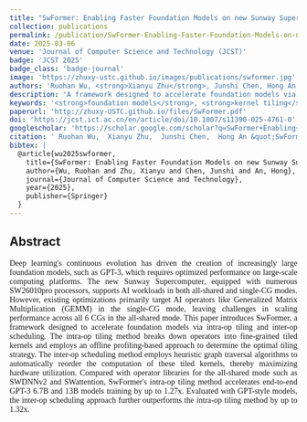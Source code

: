 ```yaml
---
title: "SwFormer: Enabling Faster Foundation Models on new Sunway Supercomputer via Holistic Kernel Tiling and Scheduling"
collection: publications
permalink: /publication/SwFormer-Enabling-Faster-Foundation-Models-on-new-Sunway-Supercomputer-via-Holistic-Kernel-Tiling-and-Scheduling
date: 2025-03-06
venue: 'Journal of Computer Science and Technology (JCST)'
badge: 'JCST 2025'
badge_class: 'badge-journal'
image: 'https://zhuxy-ustc.github.io/images/publications/swformer.jpg'
authors: 'Ruohan Wu, <strong>Xianyu Zhu</strong>, Junshi Chen, Hong An'
description: 'A framework designed to accelerate foundation models via intra-op tiling and inter-op scheduling on the new Sunway Supercomputer.'
keywords: '<strong>foundation models</strong>, <strong>kernel tiling</strong>, <strong>operator scheduling</strong>, <strong>Sunway supercomputer</strong>'
paperurl: 'http://zhuxy-USTC.github.io/files/SwFormer.pdf'
doi: 'https://jcst.ict.ac.cn/en/article/doi/10.1007/s11390-025-4761-0'
googlescholar: 'https://scholar.google.com/scholar?q=SwFormer+Enabling+Faster+Foundation+Models+Sunway+Supercomputer'
citation: ' Ruohan Wu,  Xianyu Zhu,  Junshi Chen,  Hong An &quot;SwFormer: Enabling Faster Foundation Models on new Sunway Supercomputer via Holistic Kernel Tiling and Scheduling.&quot; Journal of Computer Science and Technology(JCST), 2025.'
bibtex: |
  @article{wu2025swformer,
    title={SwFormer: Enabling Faster Foundation Models on new Sunway Supercomputer via Holistic Kernel Tiling and Scheduling},
    author={Wu, Ruohan and Zhu, Xianyu and Chen, Junshi and An, Hong},
    journal={Journal of Computer Science and Technology},
    year={2025},
    publisher={Springer}
  }
---
```


## Abstract

<div style="font-family: 'Times New Roman', Times, serif;">
<p style="text-align: justify;">
Deep learning's continuous evolution has driven the creation of increasingly large foundation models, such as GPT-3, which requires optimized performance on large-scale computing platforms. The new Sunway Supercomputer, equipped with numerous SW26010pro processors, supports AI workloads in both all-shared and single-CG modes. However, existing optimizations primarily target AI operators like Generalized Matrix Multiplication (GEMM) in the single-CG mode, leaving challenges in scaling performance across all 6 CGs in the all-shared mode. This paper introduces SwFormer, a framework designed to accelerate foundation models via intra-op tiling and inter-op scheduling. The intra-op tiling method breaks down operators into fine-grained tiled kernels and employs an offline profiling-based approach to determine the optimal tiling strategy. The inter-op scheduling method employs heuristic graph traversal algorithms to automatically reorder the computation of these tiled kernels, thereby maximizing hardware utilization. Compared with operator libraries for the all-shared mode such as SWDNNv2 and SWattention, SwFormer's intra-op tiling method accelerates end-to-end GPT-3 6.7B and 13B models training by up to 1.27x. Evaluated with GPT-style models, the inter-op scheduling approach further outperforms the intra-op tiling method by up to 1.32x.
</p>
</div>
